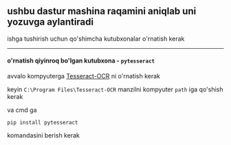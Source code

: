 ## ushbu dastur mashina raqamini aniqlab uni yozuvga aylantiradi
ishga tushirish uchun qo'shimcha kutubxonalar o'rnatish kerak

--------------------
#### o'rnatish qiyinroq bo'lgan kutubxona - `pytesseract`

avvalo kompyuterga
[Tesseract-OCR](https://www.softpedia.com/get/Programming/Other-Programming-Files/Tesseract-OCR.shtml)
ni o'rnatish kerak

keyin `C:\Program Files\Tesseract-OCR` manzilni kompyuter `path` iga qo'shish kerak

va cmd ga 
```
pip install pytesseract
```
komandasini berish kerak
